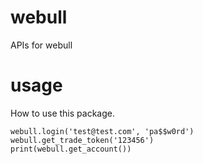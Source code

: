 # webull
APIs for webull

# usage
How to use this package.
```
webull.login('test@test.com', 'pa$$w0rd')
webull.get_trade_token('123456')
print(webull.get_account())
```
